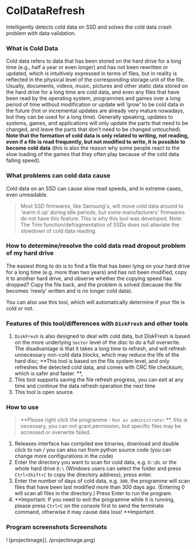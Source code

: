# ColDataRefresh
Intelligently detects cold data on SSD and solves the cold data crash problem with data validation.

### What is Cold Data
Cold data refers to data that has been stored on the hard drive for a long time (e.g., half a year or even longer) and has not been rewritten or updated, which is intuitively expressed in terms of files, but in reality is reflected in the physical level of the corresponding storage unit of the file. Usually, documents, videos, music, pictures and other static data stored on the hard drive for a long time are cold data, and even any files that have been read by the operating system, programmes and games over a long period of time without modification or update will ‘grow’ to be cold data in the future (hot or incremental updates are already very mature nowadays, but they can be used for a long time). Generally speaking, updates to systems, games, and applications will only update the parts that need to be changed, and leave the parts that don't need to be changed untouched).
**Note that the formation of cold data is only related to writing, not reading, even if a file is read frequently, but not modified to write, it is possible to become cold data** (this is also the reason why some people react to the slow loading of the games that they often play because of the cold data falling speed).

### What problems can cold data cause
Cold data on an SSD can cause slow read speeds, and in extreme cases, even unreadable.

> Most SSD firmwares, like Samsung's, will move cold data around to ‘warm it up’ during idle periods, but some manufacturers' firmwares do not have this feature. This is why this tool was developed.
> Note: The Trim function/defragmentation of SSDs does not alleviate the slowdown of cold data reading.

### How to determine/resolve the cold data read dropout problem of my hard drive

The easiest thing to do is to find a file that has been lying on your hard drive for a long time (e.g. more than two years) and has not been modified, copy it to another hard drive, and observe whether the copying speed has dropped?
Copy the file back, and the problem is solved (because the file becomes ‘newly’ written and is no longer cold data).

You can also use this tool, which will automatically determine if your file is cold or not.

### Features of this tool/differences with `DiskFresh` and other tools

1. `DiskFresh` is also designed to deal with cold data, but DiskFresh is based on the more underlying `Sector` level of the disc to do a full overwrite. The disadvantage is that it takes a long time to refresh, and will refresh unnecessary non-cold data blocks, which may reduce the life of the hard disc; **This tool is based on the file system level, and only refreshes the detected cold data, and comes with CRC file checksum, which is safer and faster. **,
2. This tool supports saving the file refresh progress, you can exit at any time and continue the data refresh operation the next time
3. This tool is open source.

### How to use

> **Please right click the programme - `Run as administrator` **, this is necessary, you can not grant permission, but specific files may be accessed or overwrite failed.

1. Releases interface has compiled exe binaries, download and double click to run / you can also run from python source code (you can change more configurations in the code)
2. Enter the directory you want to scan for cold data, e.g. `D:\DL` or the whole hard drive `D:\` (Windows users can select the folder and press `Ctrl+Shift+C` to copy the directory address), press enter.
3. Enter the number of days of cold data, e.g. `300`, the programme will scan files that have been last modified more than 300 days ago. (Entering 0 will scan all files in the directory.) Press Enter to run the program.
4. **Important: If you need to exit the programme while it is running, please press `Ctrl+C` on the console first to send the terminate command, otherwise it may cause data loss! **Important.

### Program screenshots Screenshots
! [projectimage](. /projectimage.png)